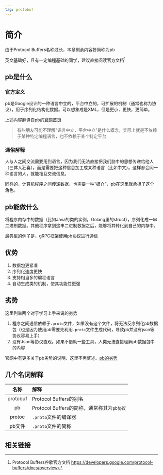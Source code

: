 ```yaml
---
tag: protobuf
---
```

# 简介
由于Protocol Buffers名称过长，本章剩余内容皆简称为pb

英文基础好，且有一定编程基础的同学，建议直接阅读官方文档[^1]
## pb是什么
### 官方定义
pb是Google设计的一种语言中立的，平台中立的，可扩展的机制（通常也称为协议），用于序列化结构化数据。可以想象成是XML，但是更小，更快，更简单。

上述内容翻译自pb的[官网首页](https://developers.google.com/protocol-buffers)

> 有些朋友可能不理解"语言中立，平台中立"是什么概念，实际上就是不依赖于某种特定编程语言，也不依赖于某个特定平台
### 通俗解释
人与人之间交流需要用到语言，因为我们无法直接把我们脑中的思想传递给他人（三体人狂喜），而是需要把这种信息加工成某种语言（比如中文）。这样都会同一种语言的人，就能相互交流信息。

同样的，计算机程序之间传递数据，也需要一种“媒介”，pb在这里就承担了这个角色。

## pb能做什么
将程序内存中的数据（比如Java的类的实例，Golang里的struct），序列化成一串二进制数据。其他程序拿到这串二进制数据之后，能够将其转化到自己的内存中。

最典型的例子是，gRPC框架使用pb协议进行通信
## 优势
1. 数据包更紧凑
2. 序列化速度更快
3. 支持相当多的编程语言
4. 自动生成类的机制，使其功能性更强
## 劣势
这里列举两个对于学习上手来说的劣势
1. 程序之间通信依赖于`.proto`文件，如果没有这个文件，将无法反序列化pb数据包（也是因为使用pb需要先利用`.proto`文件生成代码，导致pb并没有json等协议容易上手）
2. 没有Json等协议直观。如果不借助一些工具，人类无法直接理解pb数据包中的内容

官网中有更多关于pb劣势的说明，这里不再赘述。[pb的劣势](https://developers.google.com/protocol-buffers/docs/overview#not-good-fit)

## 几个名词解释
|   名称   | 解释                                       |
| :------: | :----------------------------------------- |
| protobuf | Protocol Buffers的别名                     |
|    pb    | Protocol Buffers的简称，通常称其为`pb协议` |
|  protoc  | `.proto`文件的编译器                       |
|  pb文件  | `.proto`文件的简称                         |

## 相关链接
[^1]: Protocol Buffers谷歌官方文档 <https://developers.google.com/protocol-buffers/docs/overview>